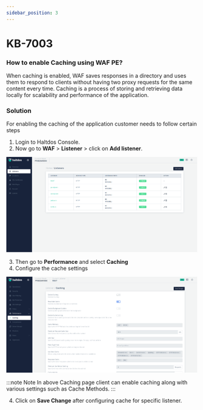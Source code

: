 ```yaml
---
sidebar_position: 3
---
```

#  KB-7003

### How to enable Caching using WAF PE?

When caching is enabled, WAF saves responses in a directory and uses them to respond to clients without having two proxy requests for the same content every time. Caching is a process of storing and retrieving data locally for scalability and performance of the application.



### Solution

For enabling the caching of the application customer needs to follow certain steps

1. Login to Haltdos Console.
2. Now go to **WAF** > **Listener** > click on **Add listener**.

![listener](/img/pro-waf/kb/listenpro.png)

3. Then go to **Performance** and select **Caching**    
4. Configure the cache settings

![caching](/img/pro-waf/kb/cachingpro.png)

:::note Note
In above Caching page client can enable caching along with various settings such as Cache Methods.
:::

4. Click on **Save Change** after configuring cache for specific listener.
